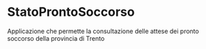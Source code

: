 # StatoProntoSoccorso
Applicazione che permette la consultazione delle attese dei pronto soccorso della provincia di Trento
